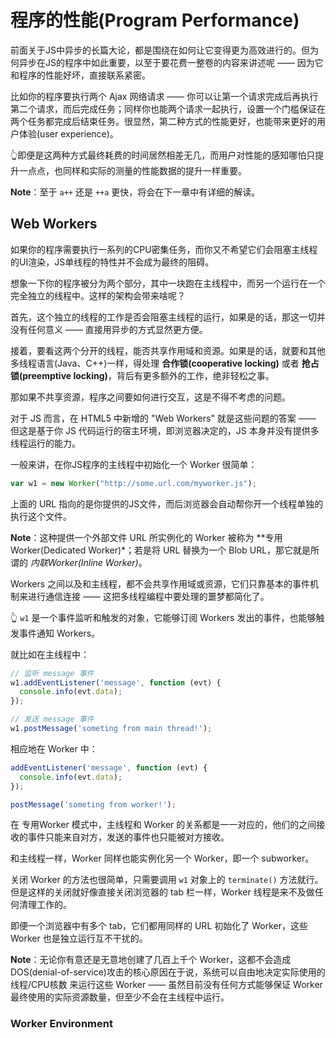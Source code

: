 # 程序的性能(Program Performance)
前面关于JS中异步的长篇大论，都是围绕在如何让它变得更为高效进行的。但为何异步在JS的程序中如此重要，以至于要花费一整卷的内容来讲述呢 —— 因为它和程序的性能好坏，直接联系紧密。

比如你的程序要执行两个 Ajax 网络请求 —— 你可以让第一个请求完成后再执行第二个请求，而后完成任务；同样你也能两个请求一起执行，设置一个门槛保证在两个任务都完成后结束任务。很显然，第二种方式的性能更好，也能带来更好的用户体验(user experience)。

👆即便是这两种方式最终耗费的时间居然相差无几，而用户对性能的感知哪怕只提升一点点，也同样和实际的测量的性能数据的提升一样重要。

**Note**：至于 `a++` 还是 `++a` 更快，将会在下一章中有详细的解读。

## Web Workers
如果你的程序需要执行一系列的CPU密集任务，而你又不希望它们会阻塞主线程的UI渲染，JS单线程的特性并不会成为最终的阻碍。

想象一下你的程序被分为两个部分，其中一块跑在主线程中，而另一个运行在一个完全独立的线程中。这样的架构会带来啥呢？

首先，这个独立的线程的工作是否会阻塞主线程的运行，如果是的话，那这一切并没有任何意义 —— 直接用异步的方式显然更方便。

接着，要看这两个分开的线程，能否共享作用域和资源。如果是的话，就要和其他多线程语言(Java、C++)一样，得处理 **合作锁(cooperative locking)** 或者 **抢占锁(preemptive locking)**，背后有更多额外的工作，绝非轻松之事。

那如果不共享资源，程序之间要如何进行交互，这是不得不考虑的问题。

对于 JS 而言，在 HTML5 中新增的 "Web Workers" 就是这些问题的答案 —— 但这是基于你 JS 代码运行的宿主环境，即浏览器决定的，JS 本身并没有提供多线程运行的能力。

一般来讲，在你JS程序的主线程中初始化一个 Worker 很简单：

```js
var w1 = new Worker("http://some.url.com/myworker.js");
```

上面的 URL 指向的是你提供的JS文件，而后浏览器会自动帮你开一个线程单独的执行这个文件。

**Note**：这种提供一个外部文件 URL 所实例化的 Worker 被称为 **专用Worker(Dedicated Worker)*；若是将 URL 替换为一个 Blob URL，那它就是所谓的 *内联Worker(Inline Worker)*。

Workers 之间以及和主线程，都不会共享作用域或资源，它们只靠基本的事件机制来进行通信连接 —— 这把多线程编程中要处理的噩梦都简化了。

👆 `w1` 是一个事件监听和触发的对象，它能够订阅 Workers 发出的事件，也能够触发事件通知 Workers。

就比如在主线程中：

```js
// 监听 message 事件
w1.addEventListener('message', function (evt) {
  console.info(evt.data);
});

// 发送 message 事件
w1.postMessage('someting from main thread!');
```

相应地在 Worker 中：

```js
addEventListener('message', function (evt) {
  console.info(evt.data);
});

postMessage('someting from worker!');
```

在 专用Worker 模式中，主线程和 Worker 的关系都是一一对应的，他们的之间接收的事件只能来自对方，发送的事件也只能被对方接收。

和主线程一样，Worker 同样也能实例化另一个 Worker，即一个 subworker。

关闭 Worker 的方法也很简单，只需要调用 `w1` 对象上的 `terminate()` 方法就行。但是这样的关闭就好像直接关闭浏览器的 tab 栏一样，Worker 线程是来不及做任何清理工作的。

即便一个浏览器中有多个 tab，它们都用同样的 URL 初始化了 Worker，这些 Worker 也是独立运行互不干扰的。

**Note**：无论你有意还是无意地创建了几百上千个 Worker，这都不会造成DOS(denial-of-service)攻击的核心原因在于说，系统可以自由地决定实际使用的 线程/CPU核数 来运行这些 Worker —— 虽然目前没有任何方式能够保证 Worker 最终使用的实际资源数量，但至少不会在主线程中运行。

### Worker Environment